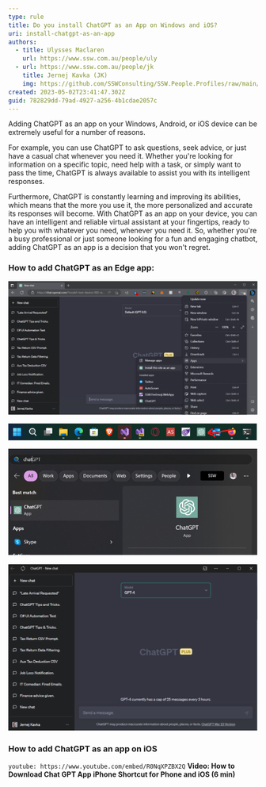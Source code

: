 ```yaml
---
type: rule
title: Do you install ChatGPT as an App on Windows and iOS?
uri: install-chatgpt-as-an-app
authors:
  - title: Ulysses Maclaren
    url: https://www.ssw.com.au/people/uly
  - url: https://www.ssw.com.au/people/jk
    title: Jernej Kavka (JK)
    img: https://github.com/SSWConsulting/SSW.People.Profiles/raw/main/Jernej-Kavka/Images/Jernej-Kavka-Profile.jpg
created: 2023-05-02T23:41:47.302Z
guid: 782829dd-79ad-4927-a256-4b1cdae2057c
---
```

Adding ChatGPT as an app on your Windows, Android, or iOS device can be extremely useful for a number of reasons.

For example, you can use ChatGPT to ask questions, seek advice, or just have a casual chat whenever you need it. Whether you're looking for information on a specific topic, need help with a task, or simply want to pass the time, ChatGPT is always available to assist you with its intelligent responses.

<!--endintro-->

Furthermore, ChatGPT is constantly learning and improving its abilities, which means that the more you use it, the more personalized and accurate its responses will become. With ChatGPT as an app on your device, you can have an intelligent and reliable virtual assistant at your fingertips, ready to help you with whatever you need, whenever you need it. So, whether you're a busy professional or just someone looking for a fun and engaging chatbot, adding ChatGPT as an app is a decision that you won't regret.

### How to add ChatGPT as an Edge app:

![Figure: Go to ... | Apps | Install this site as an app](chatgpt-app-1.png)

![Figure: See it in the task bar](chatgpt-app-2.png)

![Figure: You can run it from Start](chatgpt-app-3.png)

![Figure: It looks and feels like an app](chatgpt-app-4.png)

### How to add ChatGPT as an app on iOS 

`youtube: https://www.youtube.com/embed/R0NqXPZBX2Q`
**Video: How to Download Chat GPT App iPhone Shortcut for Phone and iOS (6 min)**
